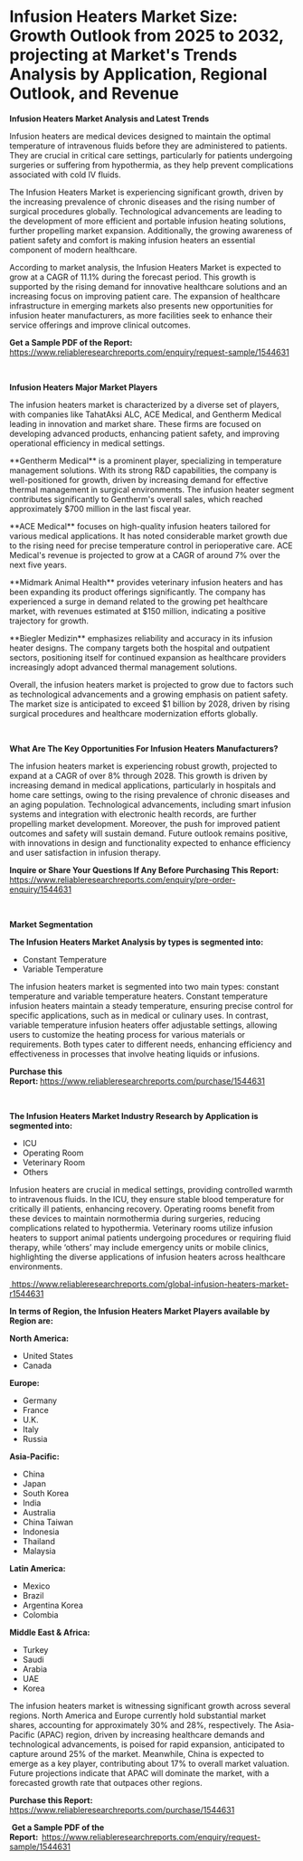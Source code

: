<p><h1>Infusion Heaters Market Size: Growth Outlook from 2025 to 2032, projecting at Market's Trends Analysis by Application, Regional Outlook, and Revenue</h1></p><p><strong>Infusion Heaters Market Analysis and Latest Trends</strong></p>
<p><p>Infusion heaters are medical devices designed to maintain the optimal temperature of intravenous fluids before they are administered to patients. They are crucial in critical care settings, particularly for patients undergoing surgeries or suffering from hypothermia, as they help prevent complications associated with cold IV fluids. </p><p>The Infusion Heaters Market is experiencing significant growth, driven by the increasing prevalence of chronic diseases and the rising number of surgical procedures globally. Technological advancements are leading to the development of more efficient and portable infusion heating solutions, further propelling market expansion. Additionally, the growing awareness of patient safety and comfort is making infusion heaters an essential component of modern healthcare.</p><p>According to market analysis, the Infusion Heaters Market is expected to grow at a CAGR of 11.1% during the forecast period. This growth is supported by the rising demand for innovative healthcare solutions and an increasing focus on improving patient care. The expansion of healthcare infrastructure in emerging markets also presents new opportunities for infusion heater manufacturers, as more facilities seek to enhance their service offerings and improve clinical outcomes.</p></p>
<p><strong>Get a Sample PDF of the Report:&nbsp;</strong> <a href="https://www.reliableresearchreports.com/enquiry/request-sample/1544631?utm_campaign=2278&utm_medium=2&utm_source=Github&utm_content=ia&utm_term=14042025&utm_id=infusion-heaters">https://www.reliableresearchreports.com/enquiry/request-sample/1544631</a></p>
<p>&nbsp;</p>
<p><strong>Infusion Heaters Major Market Players</strong></p>
<p><p>The infusion heaters market is characterized by a diverse set of players, with companies like TahatAksi ALC, ACE Medical, and Gentherm Medical leading in innovation and market share. These firms are focused on developing advanced products, enhancing patient safety, and improving operational efficiency in medical settings.</p><p>**Gentherm Medical** is a prominent player, specializing in temperature management solutions. With its strong R&D capabilities, the company is well-positioned for growth, driven by increasing demand for effective thermal management in surgical environments. The infusion heater segment contributes significantly to Gentherm's overall sales, which reached approximately $700 million in the last fiscal year.</p><p>**ACE Medical** focuses on high-quality infusion heaters tailored for various medical applications. It has noted considerable market growth due to the rising need for precise temperature control in perioperative care. ACE Medical's revenue is projected to grow at a CAGR of around 7% over the next five years.</p><p>**Midmark Animal Health** provides veterinary infusion heaters and has been expanding its product offerings significantly. The company has experienced a surge in demand related to the growing pet healthcare market, with revenues estimated at $150 million, indicating a positive trajectory for growth.</p><p>**Biegler Medizin** emphasizes reliability and accuracy in its infusion heater designs. The company targets both the hospital and outpatient sectors, positioning itself for continued expansion as healthcare providers increasingly adopt advanced thermal management solutions.</p><p>Overall, the infusion heaters market is projected to grow due to factors such as technological advancements and a growing emphasis on patient safety. The market size is anticipated to exceed $1 billion by 2028, driven by rising surgical procedures and healthcare modernization efforts globally.</p></p>
<p>&nbsp;</p>
<p><strong>What Are The Key Opportunities For Infusion Heaters Manufacturers?</strong></p>
<p><p>The infusion heaters market is experiencing robust growth, projected to expand at a CAGR of over 8% through 2028. This growth is driven by increasing demand in medical applications, particularly in hospitals and home care settings, owing to the rising prevalence of chronic diseases and an aging population. Technological advancements, including smart infusion systems and integration with electronic health records, are further propelling market development. Moreover, the push for improved patient outcomes and safety will sustain demand. Future outlook remains positive, with innovations in design and functionality expected to enhance efficiency and user satisfaction in infusion therapy.</p></p>
<p><strong>Inquire or Share Your Questions If Any Before Purchasing This Report:</strong> <a href="https://www.reliableresearchreports.com/enquiry/pre-order-enquiry/1544631?utm_campaign=2278&utm_medium=2&utm_source=Github&utm_content=ia&utm_term=14042025&utm_id=infusion-heaters">https://www.reliableresearchreports.com/enquiry/pre-order-enquiry/1544631</a></p>
<p>&nbsp;</p>
<p><strong>Market Segmentation</strong></p>
<p><strong>The Infusion Heaters Market Analysis by types is segmented into:</strong></p>
<p><ul><li>Constant Temperature</li><li>Variable Temperature</li></ul></p>
<p><p>The infusion heaters market is segmented into two main types: constant temperature and variable temperature heaters. Constant temperature infusion heaters maintain a steady temperature, ensuring precise control for specific applications, such as in medical or culinary uses. In contrast, variable temperature infusion heaters offer adjustable settings, allowing users to customize the heating process for various materials or requirements. Both types cater to different needs, enhancing efficiency and effectiveness in processes that involve heating liquids or infusions.</p></p>
<p><strong>Purchase this Report:&nbsp;</strong><a href="https://www.reliableresearchreports.com/purchase/1544631?utm_campaign=2278&utm_medium=2&utm_source=Github&utm_content=ia&utm_term=14042025&utm_id=infusion-heaters">https://www.reliableresearchreports.com/purchase/1544631</a></p>
<p>&nbsp;</p>
<p><strong>The Infusion Heaters Market Industry Research by Application is segmented into:</strong></p>
<p><ul><li>ICU</li><li>Operating Room</li><li>Veterinary Room</li><li>Others</li></ul></p>
<p><p>Infusion heaters are crucial in medical settings, providing controlled warmth to intravenous fluids. In the ICU, they ensure stable blood temperature for critically ill patients, enhancing recovery. Operating rooms benefit from these devices to maintain normothermia during surgeries, reducing complications related to hypothermia. Veterinary rooms utilize infusion heaters to support animal patients undergoing procedures or requiring fluid therapy, while ‘others’ may include emergency units or mobile clinics, highlighting the diverse applications of infusion heaters across healthcare environments.</p></p>
<p><a href="https://www.reliableresearchreports.com/global-infusion-heaters-market-r1544631?utm_campaign=2278&utm_medium=2&utm_source=Github&utm_content=ia&utm_term=14042025&utm_id=infusion-heaters">&nbsp;https://www.reliableresearchreports.com/global-infusion-heaters-market-r1544631</a></p>
<p><strong>In terms of Region, the Infusion Heaters Market Players available by Region are:</strong></p>
<p>
    <p> <strong> North America: </strong>
        <ul>
            <li>United States</li>
            <li>Canada</li>
        </ul>
        </p> 
    <p> <strong> Europe: </strong>
        <ul>
            <li>Germany</li>
            <li>France</li>
            <li>U.K.</li>
            <li>Italy</li>
            <li>Russia</li>
        </ul>
        </p> 
    <p> <strong> Asia-Pacific: </strong>
        <ul>
            <li>China</li>
            <li>Japan</li>
            <li>South Korea</li>
            <li>India</li>
            <li>Australia</li>
            <li>China Taiwan</li>
            <li>Indonesia</li>
            <li>Thailand</li>
            <li>Malaysia</li>
        </ul>
        </p> 
    <p> <strong> Latin America: </strong>
        <ul>
            <li>Mexico</li>
            <li>Brazil</li>
            <li>Argentina Korea</li>
            <li>Colombia</li>
        </ul>
        </p> 
    <p> <strong> Middle East & Africa: </strong>
        <ul>
            <li>Turkey</li>
            <li>Saudi</li>
            <li>Arabia</li>
            <li>UAE</li>
            <li>Korea</li>
        </ul>
    </p>
    </p>
<p><p>The infusion heaters market is witnessing significant growth across several regions. North America and Europe currently hold substantial market shares, accounting for approximately 30% and 28%, respectively. The Asia-Pacific (APAC) region, driven by increasing healthcare demands and technological advancements, is poised for rapid expansion, anticipated to capture around 25% of the market. Meanwhile, China is expected to emerge as a key player, contributing about 17% to overall market valuation. Future projections indicate that APAC will dominate the market, with a forecasted growth rate that outpaces other regions.</p></p>
<p><strong>Purchase this Report: </strong><a href="https://www.reliableresearchreports.com/purchase/1544631?utm_campaign=2278&utm_medium=2&utm_source=Github&utm_content=ia&utm_term=14042025&utm_id=infusion-heaters">https://www.reliableresearchreports.com/purchase/1544631</a></p>
<p>&nbsp;<strong>Get a Sample PDF of the Report:&nbsp;&nbsp;</strong><a href="https://www.reliableresearchreports.com/enquiry/request-sample/1544631?utm_campaign=2278&utm_medium=2&utm_source=Github&utm_content=ia&utm_term=14042025&utm_id=infusion-heaters">https://www.reliableresearchreports.com/enquiry/request-sample/1544631</a></p>
<p><strong></strong></p>
<p><p></p><p></p><p></p></p>